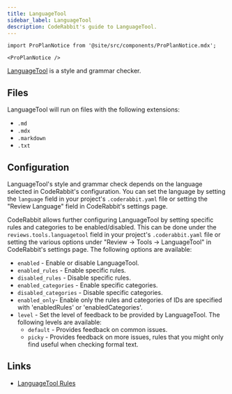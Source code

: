 ```yaml
---
title: LanguageTool
sidebar_label: LanguageTool
description: CodeRabbit's guide to LanguageTool.
---
```


```mdx-code-block
import ProPlanNotice from '@site/src/components/ProPlanNotice.mdx';

<ProPlanNotice />
```

[LanguageTool](https://github.com/languagetool-org/languagetool) is a style and grammar checker.

## Files

LanguageTool will run on files with the following extensions:

- `.md`
- `.mdx`
- `.markdown`
- `.txt`

## Configuration

LanguageTool's style and grammar check depends on the language selected in CodeRabbit's configuration. You can set the language by setting the `language` field in your project's `.coderabbit.yaml` file or setting the "Review Language" field in CodeRabbit's settings page.

CodeRabbit allows further configuring LanguageTool by setting specific rules and categories to be enabled/disabled. This can be done under the `reviews.tools.languagetool` field in your project's `.coderabbit.yaml` file or setting the various options under "Review → Tools → LanguageTool" in CodeRabbit's settings page. The following options are available:

- `enabled` - Enable or disable LanguageTool.
- `enabled_rules` - Enable specific rules.
- `disabled_rules` - Disable specific rules.
- `enabled_categories` - Enable specific categories.
- `disabled_categories` - Disable specific categories.
- `enabled_only`- Enable only the rules and categories of IDs are specified with 'enabledRules' or 'enabledCategories'.
- `level` - Set the level of feedback to be provided by LanguageTool. The following levels are available:
  - `default` - Provides feedback on common issues.
  - `picky` - Provides feedback on more issues, rules that you might only find useful when checking formal text.

## Links

- [LanguageTool Rules](https://community.languagetool.org/rule/list?lang=en)
